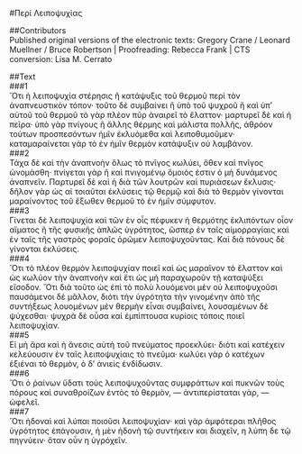#Περί Λειποψυχίας  

##Contributors  
Published original versions of the electronic texts: Gregory Crane / Leonard Muellner / Bruce Robertson | Proofreading: Rebecca Frank | CTS conversion: Lisa M. Cerrato  

##Text  
###1  
Ὅτι ἡ λειποψυχία στέρησις ἢ κατάψυξις τοῦ θερμοῦ περὶ τὸν ἀναπνευστικὸν τόπον· τοῦτο δὲ συμβαίνει ἢ ὑπὸ τοῦ ψυχροῦ ἢ καὶ ὑπʼ αὐτοῦ τοῦ θερμοῦ τὸ γὰρ πλέον πῦρ ἀναιρεῖ τὸ ἔλαττον· μαρτυρεῖ δὲ καὶ ἡ πεῖρα· ὑπὸ γὰρ πνίγους ἢ ἄλλης θέρμης καὶ μάλιστα πολλῆς, ἀθρόον τούτων προσπεσόντων ἡμῖν ἐκλυόμεθα καὶ λειποθυμοῦμεν· καταμαραίνεται γὰρ τὸ ἐν ἡμῖν θερμὸν κατάψυξιν οὐ λαμβάνον.  
###2  
Τάχα δὲ καὶ τὴν ἀναπνοὴν ὅλως τὸ πνῖγος κωλύει, ὅθεν καὶ πνῖγος ὠνομάσθη· πνίγεται γὰρ ἢ καὶ πνιγομένῳ ὅμοιός ἐστιν ὁ μὴ δυνάμενος ἀναπνεῖν. Παρτυρεῖ δὲ καὶ ἡ διὰ τῶν λουτρῶν καὶ πυριάσεων ἔκλυσις· δῆλον γὰρ ὡς αἱ τοιαῦται ἐκλύσεις τῷ θερμῷ καὶ διὰ τὸ θερμὸν γίνονται μαραίνοντος τοῦ ἔξωθεν θερμοῦ τὸ ἐν ἡμῖν σύμφυτον.  
###3  
Γίνεται δὲ λειποψυχία καὶ τῶν ἐν οἷς πέφυκεν ἡ θερμότης ἐκλιπόντων οἷον αἵματος ἢ τῆς φυσικῆς ἁπλῶς ὑγρότητος, ὥσπερ ἐν ταῖς αἱμορραγίαις καὶ ἐν ταῖς τῆς γαστρὸς φοραῖς ὁρῶμεν λειποψυχοῦντας. Καὶ διὰ πόνους δὲ γίνονται ἐκλύσεις.  
###4  
Ὅτι τὸ πλέον θερμὸν λειποψυχίαν ποιεῖ καὶ ὡς μαραῖνον τὸ ἔλαττον καὶ ὡς κωλύον τὴν ἀναπνοὴν καὶ ἔτι ὡς μὴ παραχωροῦν τῇ καταψύξει εἴσοδον. Ὅτι διὰ τοῦτο ὡς ἐπὶ τὸ πολὺ λουόμενοι μὲν οὐ λειποψυχοῦσι παυσάμενοι δὲ μᾶλλον, διότι τὴν ὑγρότητα τὴν γινομένην ἀπὸ τῆς συντήξεως λουομένων μὲν θερμὴν εἶναι συμβαίνει, λουσαμένων δὲ ψύχεσθαι· ψυχρὰ δὲ οὖσα καὶ ἐμπίπτουσα κυρίοις τόποις ποιεῖ λειποψυχίαν.  
###5  
Εἰ μὴ ἄρα καὶ ἡ ἄνεσις αὐτὴ τοῦ πνεύματος προεκλύει· διότι καὶ κατέχειν κελεύουσιν ἐν ταῖς λειποψυχίαις τὸ πνεῦμα· κωλύει γὰρ ὁ κατέχων ἐξιέναι τὸ θερμὸν, ὁ δʼ ἀνιεὶς ἐνδίδωσιν.  
###6  
Ὅτι ὁ ῥαίνων ὕδατι τοὺς λειποψυχοῦντας συμφράττων καὶ πυκνῶν τοὺς πόρους καὶ συναθροίζων ἐντὸς τὸ θερμὸν, — ἀντιπερίσταται γὰρ, — ὠφελεῖ.  
###7  
Ὅτι ἡδοναὶ καὶ λύπαι ποιοῦσι λειποψυχίαν· καὶ γὰρ ἀμφότεραι πλῆθος ὑγρότητος ἐπάγουσιν, ἡ μὲν ἡδονὴ τῷ συντήκειν και διαχεῖν, η λύπη δε τῷ πηγνύειν· ὅταν οὖν η ὑγρόχεῖν.  
